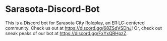 # Sarasota-Discord-Bot
This is a Discord bot for Sarasota City Roleplay, an ER:LC-centered community. Check us out at https://discord.gg/68ZSdVSDhJ! Or, check out sneak peaks of our bot at https://discord.gg/FxYxQRHpzZ.
